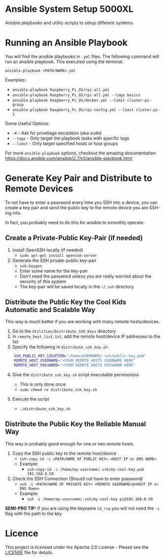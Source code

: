 # Ansible System Setup 5000XL
Ansible playbooks and utility scripts to setup different systems.


# Running an Ansible Playbook
You will find the ansible playbooks in `.yml` files. The following command will run an ansible playbook. This executed using the terminal.

`ansible-playbook <PATH/NAME>.yml`

Examples:
- `ansible-playbook Raspberry_Pi_OS/rpi-all.yml`
- `ansible-playbook Raspberry_Pi_OS/rpi-all.yml --tags basics`
- `ansible-playbook Raspberry_Pi_OS/docker.yml --limit cluster-pi-group`
- `ansible-playbook Raspberry_Pi_OS/rpi-config.yml --limit cluster-pi-1`

Some Useful Options:
- `-K` - Ask for privellage escalation (aka sudo)
- `--tags` - Only target the playbook tasks with specific tags
- `--limit` - Only target specified hosts or host groups

For more `ansible-playbook` options, checkout the amazing documentation:
https://docs.ansible.com/ansible/2.7/cli/ansible-playbook.html








# Generate Key Pair and Distribute to Remote Devices

To not have to enter a password every time you SSH into a device, you can create a key pair and send the public key to the remote device you are SSH-ing into.

In fact, you probably need to do this for ansible to smoothly operate. 


## Create a Private-Public Key-Pair (if needed)
1. Install OpenSSH locally (if needed)
   - `sudo apt-get install openssh-server`
2. Generate the SSH private-public key-pair
    - `ssh-keygen`
    - Enter some name for the key-pair
    - Don't need the password unless you are really worried about the security of this system
    - The key-pair will be saved locally in the `~/.ssh` directory



## Distribute the Public Key the Cool Kids Automatic and Scalable Way
This way is much better if you are working with many remote hosts/devices.

1. Go to the `Utilities/Distribute_SSH_Keys` directory
2. In `remote_host_list.txt`, add the remote host/device IP addresses to the list
3. Specify the following in `distribute_ssh_key.sh`
  ```bash
      SSH_PUBLIC_KEY_LOCATION="/home/USERNAME/.ssh/public-key.pub"
      REMOTE_HOST_USERNAME="<YOUR REMOTE HOSTS USERNAME HERE"
      REMOTE_HOST_PASSWORD="<YOUR REMOTE HOSTS PASSWORD HERE"
  ```
4. Give the `distribute_ssh_key.sh` script executable permissions
   - This is only done once
   - `sudo chmod +x distribute_ssh_key.sh`

5. Execute the script
   - `./distribute_ssh_key.sh`




## Distribute the Public Key the Reliable Manual Way

This way is probably good enough for one or two remote hosts.

1. Copy the SSH public key to the remote host/device
   - `ssh-copy-id -i <PATH/NAME OF PUBLIC KEY> <HOST IP or DNS NAME>`
   - Example: 
     - `ssh-copy-id -i /home/my-username/.ssh/my-cool-key.pub 192.168.0.50`
2. Check the SSH Connection (Should not have to enter password)
   - `ssh -i <PATH/NAME OF PRIVATE KEY> <REMOTE USERNAME>@<HOST IP or DNS Name>`
   - Example:
     - `ssh -i /home/my-username/.ssh/my-cool-key pi@192.168.0.50`

**SEMI-PRO TIP:** If you are using the keyname `id_rsa` you will not need the `-i` flag with the path to the key


# Licence
This project is licensed under the Apache 2.0 License - Please see the [LICENSE](LICENSE) file for details.
